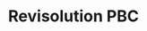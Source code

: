 ---
title: Revisolution PBC
year: 2017
fields: UI/UX Design, Frontend Development
summary: A million voices. One document.
---